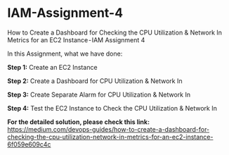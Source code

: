 # IAM-Assignment-4

How to Create a Dashboard for Checking the CPU Utilization &amp; Network In Metrics for an EC2 Instance - IAM Assignment 4

In this Assignment, what we have done:

**Step 1:** Create an EC2 Instance

**Step 2:** Create a Dashboard for CPU Utilization & Network In

**Step 3:** Create Separate Alarm for CPU Utilization & Network In

**Step 4:** Test the EC2 Instance to Check the CPU Utilization & Network In

**For the detailed solution, please check this link:** https://medium.com/devops-guides/how-to-create-a-dashboard-for-checking-the-cpu-utilization-network-in-metrics-for-an-ec2-instance-6f059e609c4c
